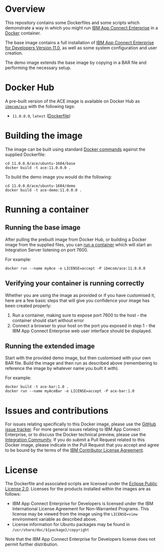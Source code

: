 # Overview 

This repository contains some Dockerfiles and some scripts which demonstrate a way in which you might run [IBM App Connect Enterprise](https://www.ibm.com/cloud/app-connect/enterprise) in a [Docker](https://www.docker.com/whatisdocker/) container.

The base image contains a full installation of [IBM App Connect Enterprise for Developers Version 11.0](https://ibm.biz/iibdevedn), as well as some system configuration and user creation.

The demo image extends the base image by copying in a BAR file and performing the necessary setup.

# Docker Hub

A pre-built version of the ACE image is available on Docker Hub as [`ibmcom/ace`](https://hub.docker.com/r/ibmcom/ace/) with the following tags:

  * `11.0.0.0`, `latest` ([Dockerfile](https://github.com/ot4i/ace-docker/blob/master/11.0.0.0/ace/ubuntu-1604/base/Dockerfile))

# Building the image

The image can be built using standard [Docker commands](https://docs.docker.com/userguide/dockerimages/) against the supplied Dockerfile:

~~~
cd 11.0.0.0/ace/ubuntu-1604/base
docker build -t ace:11.0.0.0 .
~~~

To build the demo image you would do the following:

~~~
cd 11.0.0.0/ace/ubuntu-1604/demo
docker build -t ace-demo:11.0.0.0 .
~~~

# Running a container

## Running the base image

After pulling the prebuilt image from Docker Hub, or building a Docker image from the supplied files, you can [run a container](https://docs.docker.com/userguide/usingdocker/) which will start an Integration Server listening on port 7600.

For example:

~~~
docker run --name myAce -e LICENSE=accept -P ibmcom/ace:11.0.0.0
~~~

## Verifying your container is running correctly

Whether you are using the image as provided or if you have customised it, here are a few basic steps that will give you confidence your image has been created properly:

1. Run a container, making sure to expose port 7600 to the host - the container should start without error
2. Connect a browser to your host on the port you exposed in step 1 - the IBM App Connect Enterprise web user interface should be displayed.

## Running the extended image

Start with the provided demo image, but then customised with your own BAR file. Build the image and then run as described above (remembering to reference the image by whatever name you built it with).

For example:

~~~
docker build -t ace-bar:1.0 .
docker run --name myAceBar -e LICENSE=accept -P ace-bar:1.0
~~~

# Issues and contributions

For issues relating specifically to this Docker image, please use the [GitHub issue tracker](https://github.com/ot4i/ace-docker/issues). For more general issues relating to IBM App Connect Enterprise, or to discuss the Docker technical preview, please use the [Integration Community](https://developer.ibm.com/integration/). If you do submit a Pull Request related to this Docker image, please indicate in the Pull Request that you accept and agree to be bound by the terms of the [IBM Contributor License Agreement](CLA.md).

# License

The Dockerfile and associated scripts are licensed under the [Eclipse Public License 2.0](LICENSE). Licenses for the products installed within the images are as follows:

 - IBM App Connect Enterprise for Developers is licensed under the IBM International License Agreement for Non-Warranted Programs. This license may be viewed from the image using the `LICENSE=view` environment variable as described above.
 - License information for Ubuntu packages may be found in `/usr/share/doc/${package}/copyright`

Note that the IBM App Connect Enterprise for Developers license does not permit further distribution.

